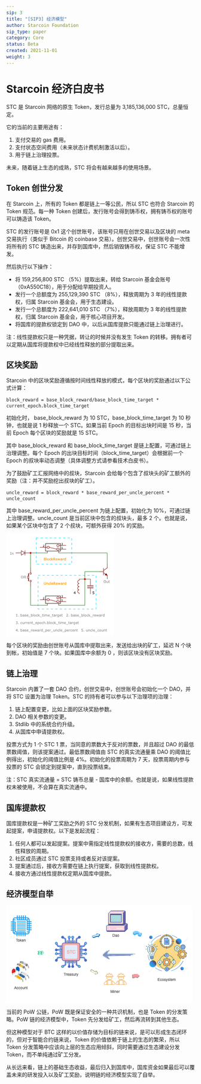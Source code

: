 ```yaml
---
sip: 3
title: "[SIP3] 经济模型"
author: Starcoin Foundation
sip_type: paper
category: Core
status: Beta
created: 2021-11-01
weight: 3
---
```


# Starcoin 经济白皮书

STC 是 Starcoin 网络的原生 Token，发行总量为 3,185,136,000 STC，总量恒定。

它的当前的主要用途有：

1. 支付交易的 gas 费用。
2. 支付状态空间费用（未来状态计费机制激活以后）。
3. 用于链上治理投票。

未来，随着链上生态的成熟，STC 将会有越来越多的使用场景。

## Token 创世分发

在 Starcoin 上，所有的 Token 都是链上一等公民，所以 STC 也符合 Starcoin 的 Token 规范。每一种 Token 创建后，发行账号会得到铸币权，拥有铸币权的账号可以铸造该 Token。

STC 的发行账号是 0x1 这个创世账号，该账号只用在创世交易以及区块的 meta 交易执行（类似于 Bitcoin 的 coinbase 交易）。创世交易中，创世账号会一次性将所有的 STC 铸造出来，并存到国库中，然后销毁铸币权，保证 STC 不能增发。

然后执行以下操作：

* 将 159,256,800  STC （5%）提取出来，转给 Starcoin 基金会账号（0xA550C18），用于分配给早期投资人。
* 发行一个总额度为 255,129,390  STC （8%），释放周期为 3 年的线性提款权，归属 Starcoin 基金会，用于生态建设。
* 发行一个总额度为 222,641,010  STC （7%），释放周期为 3 年的线性提款权，归属 Starcoin 基金会，用于核心项目开发。
* 将国库的提款权锁定到 DAO 中，以后从国库提款只能通过链上治理进行。 

注：线性提款权只是一种凭据，转让的时候并没有发生 Token 的转移。拥有者可以定期从国库将提款权中已经线性释放的部分提取出来。

## 区块奖励

Starcoin 中的区块奖励遵循按时间线性释放的模式，每个区块的奖励通过以下公式计算：

```
block_reward = base_block_reward/base_block_time_target * current_epoch.block_time_target
```

初始化时， base_block_reward 为 10 STC，base_block_time_target 为 10 秒钟，也就是说 1 秒释放一个 STC。如果当前 Epoch 的目标出块时间是 15 秒，当前 Epoch 每个区块的奖励就是 15 STC。

其中  base_block_reward 和 base_block_time_target 是链上配置，可通过链上治理调整。每个 Epoch 的出块目标时间（block_time_target）会根据前一个 Epoch 的叔块率动态调整（具体调整方式请参看技术白皮书）。

为了鼓励矿工汇报网络中的叔块，Starcoin 会给每个包含了叔块头的矿工额外的奖励（注：并不奖励挖出叔块的矿工）。

```
uncle_reward = block_reward * base_reward_per_uncle_percent * uncle_count
```

其中 base_reward_per_uncle_percent 为链上配置，初始化为 10%，可通过链上治理调整。uncle_count 是当前区块中包含的叔块头，最多 2 个。也就是说，如果某个区块中包含了 2 个叔块，可额外获得 20% 的奖励。

<img src="./images/starcoin_block_reward.png" alt="block reward" style="zoom:100%;" align=center />

每个区块的奖励由创世账号从国库中提取出来，发送给出块的矿工，延迟 N 个块到帐，初始值是 7 个块。如果国库中余额为 0 ，则该区块没有区块奖励。

## 链上治理

Starcoin 内置了一套 DAO 合约，创世交易中，创世账号会初始化一个 DAO，并将 STC 设置为治理 Token。STC 的持有者可以参与以下治理项的治理：

1. 链上配置变更，比如上面的区块奖励参数。
2. DAO 相关参数的变更。
3. Stdlib 中的系统合约升级。
4. 从国库中申请提款权。

投票方式为 1 个 STC 1 票，当同意的票数大于反对的票数，并且超过 DAO 的最低票数阈值，则该提案通过。最低票数阈值由 STC 的真实流通量乘 DAO 的阈值比例得出，初始化的阈值比例是 4%。初始化的投票周期为 7 天，投票周期内参与投票的 STC 会锁定到提案中，直到投票结束。

注：STC 真实流通量 = STC 铸币总量 - 国库中的余额。也就是说，如果线性提款权未被使用，不会算在真实流通中。

## 国库提款权

国库提款权是一种矿工奖励之外的 STC 分发机制，如果有生态项目建设方，可发起提案，申请提款权。以下是发起流程：

1. 任何人都可以发起提案。提案中需指定线性提款权的接收方，需要的总数，线性释放的周期。
2. 社区成员通过 STC 投票支持或者反对该提案。
3. 提案通过后，接收方需要在链上执行提案，获取到线性提款权。
4. 接收方通过线性提款权定期从国库中提款。

## 经济模型自举

<img src="./images/starcoin_ecosystem.png" alt="ecosystem" style="zoom:100%;" align=center />

当前的 PoW 公链，PoW 既是保证安全的一种共识机制，也是 Token 的分发策略。PoW 链的经济模型中，Token 先分发给矿工，然后再流转到其他生态。

但这种模型对于 BTC 这样的以价值存储为目标的链来说，是可以形成生态闭环的，但对于智能合约链来说，Token 的价值依赖于链上的生态的繁荣，所以 Token 分发策略中应该向上层的生态应用倾斜，同时需要通过生态建设分发 Token，而不单纯通过矿工分发。

从长远来看，链上的基础生态收益，最后归入到国库中，国库资金如果最后可以覆盖未来的研发投入以及矿工奖励，说明链的经济模型实现了自举。